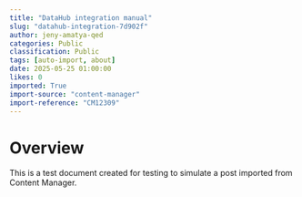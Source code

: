 ```yaml
---
title: "DataHub integration manual"
slug: "datahub-integration-7d902f"
author: jeny-amatya-qed
categories: Public
classification: Public
tags: [auto-import, about]
date: 2025-05-25 01:00:00 
likes: 0
imported: True 
import-source: "content-manager"
import-reference: "CM12309"
---
```


# Overview
 This is a test document created for testing to simulate a post imported from Content Manager.